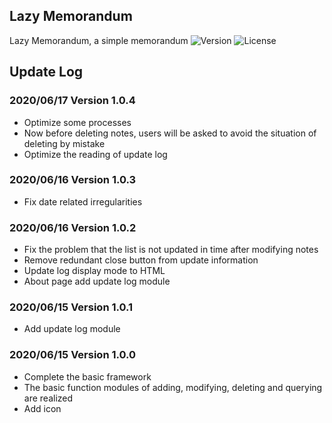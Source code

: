 ## Lazy Memorandum

Lazy Memorandum, a simple memorandum
![Version](https://img.shields.io/badge/Version-1.0.4-brightgreen.svg)
![License](https://img.shields.io/badge/License-GPLv3.0-blue)

## Update Log

### 2020/06/17 Version 1.0.4

* Optimize some processes
* Now before deleting notes, users will be asked to avoid the situation of deleting by mistake
* Optimize the reading of update log

### 2020/06/16 Version 1.0.3

* Fix date related irregularities

### 2020/06/16 Version 1.0.2

* Fix the problem that the list is not updated in time after modifying notes
* Remove redundant close button from update information
* Update log display mode to HTML
* About page add update log module

### 2020/06/15 Version 1.0.1

* Add update log module

### 2020/06/15 Version 1.0.0
* Complete the basic framework
* The basic function modules of adding, modifying, deleting and querying are realized
* Add icon
